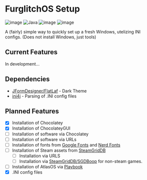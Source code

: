 # FurglitchOS Setup
![image](https://img.shields.io/badge/Windows-0078d4?style=for-the-badge&logo=windows-11&logoColor=white)
![Java](https://img.shields.io/badge/java-%23ED8B00.svg?style=for-the-badge&logo=openjdk&logoColor=white)
![image](https://img.shields.io/badge/VSCode-0078D4?style=for-the-badge&logo=visual%20studio%20code&logoColor=white) 
![image](https://img.shields.io/badge/Chocolatey-628BAD?style=for-the-badge&logo=chocolatey&logoColor=fff)

A (fairly) simple way to quickly set up a fresh Windows, utelizing INI configs. (Does not install Windows, just tools)

## Current Features
In development...

## Dependencies
* [JFormDesigner/FlatLaf](https://github.com/JFormDesigner/FlatLaf) - Dark Theme
* [ini4j](https://ini4j.sourceforge.net/) - Parsing of .INI config files

## Planned Features
* [X] Installation of Chocolatey
* [X] Installation of ChocolateyGUI
* [ ] Installation of software via Chocolatey
* [ ] Installation of software via URLs
* [ ] Installation of fonts from [Google Fonts](https://github.com/google/fonts) and [Nerd Fonts](https://github.com/ryanoasis/nerd-fonts)
* [ ] Installation of Steam assets from [SteamGridDB](https://www.steamgriddb.com/)
  * [ ] Installation via URLS
  * [ ] Installation via [SteamGridDB/SGDBoop](https://github.com/SteamGridDB/SGDBoop) for non-steam games.
* [ ] Installation of AtlasOS via [Playbook](https://github.com/meetrevision/playbook)
* [X] .INI config files
